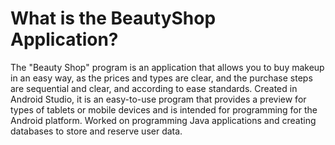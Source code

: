# What is the BeautyShop Application?

The "Beauty Shop" program is an application that allows you to buy makeup in an easy way, as the prices and types are clear, and the purchase steps are sequential and clear, and according to ease standards.
Created in Android Studio, it is an easy-to-use program that provides a preview for types of tablets or mobile devices and is intended for programming for the Android platform.
Worked on programming Java applications and creating databases to store and reserve user data.
